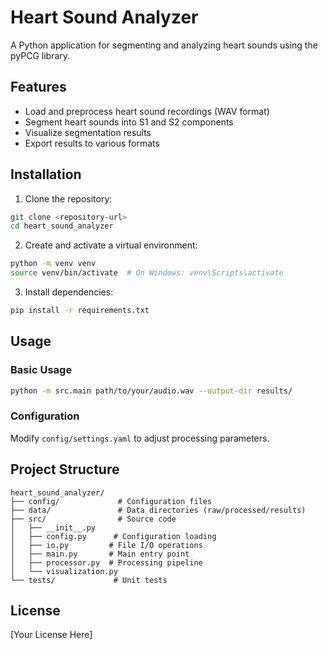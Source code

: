 # Heart Sound Analyzer

A Python application for segmenting and analyzing heart sounds using the pyPCG library.

## Features

- Load and preprocess heart sound recordings (WAV format)
- Segment heart sounds into S1 and S2 components
- Visualize segmentation results
- Export results to various formats

## Installation

1. Clone the repository:
```bash
git clone <repository-url>
cd heart_sound_analyzer
```

2. Create and activate a virtual environment:
```bash
python -m venv venv
source venv/bin/activate  # On Windows: venv\Scripts\activate
```

3. Install dependencies:
```bash
pip install -r requirements.txt
```

## Usage

### Basic Usage

```bash
python -m src.main path/to/your/audio.wav --output-dir results/
```

### Configuration

Modify `config/settings.yaml` to adjust processing parameters.

## Project Structure

```
heart_sound_analyzer/
├── config/             # Configuration files
├── data/               # Data directories (raw/processed/results)
├── src/                # Source code
│   ├── __init__.py
│   ├── config.py      # Configuration loading
│   ├── io.py         # File I/O operations
│   ├── main.py       # Main entry point
│   ├── processor.py  # Processing pipeline
│   └── visualization.py
└── tests/             # Unit tests
```

## License

[Your License Here]
